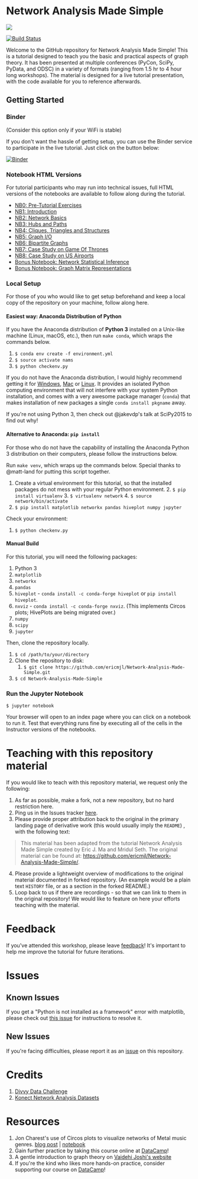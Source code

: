 # Network Analysis Made Simple

![](./images/custom-logo.png)


[![Build Status](https://travis-ci.org/ericmjl/Network-Analysis-Made-Simple.svg?branch=master)](https://travis-ci.org/ericmjl/Network-Analysis-Made-Simple)

Welcome to the GitHub repository for Network Analysis Made Simple! This is a tutorial designed to teach you the basic and practical aspects of graph theory. It has been presented at multiple conferences (PyCon, SciPy, PyData, and ODSC) in a variety of formats (ranging from 1.5 hr to 4 hour long workshops). The material is designed for a live tutorial presentation, with the code available for you to reference afterwards.

## Getting Started

### Binder

(Consider this option only if your WiFi is stable)

If you don't want the hassle of getting setup, you can use the Binder service to participate in the live tutorial. Just click on the button below:

[![Binder](https://mybinder.org/badge.svg)](https://mybinder.org/v2/gh/ericmjl/Network-Analysis-Made-Simple/master)


### Notebook HTML Versions

For tutorial participants who may run into technical issues, full HTML versions of the notebooks are available to follow along during the tutorial.

- [NB0: Pre-Tutorial Exercises](http://ericmjl.github.io/Network-Analysis-Made-Simple/0-pre-tutorial-exercises.html)
- [NB1: Introduction](http://ericmjl.github.io/Network-Analysis-Made-Simple/1-introduction.html)
- [NB2: Network Basics](http://ericmjl.github.io/Network-Analysis-Made-Simple/2-networkx-basics-instructor.html)
- [NB3: Hubs and Paths](http://ericmjl.github.io/Network-Analysis-Made-Simple/3-hubs-and-paths-instructor.html)
- [NB4: Cliques, Triangles and Structures](http://ericmjl.github.io/Network-Analysis-Made-Simple/4-cliques-triangles-structures-instructor.html)
- [NB5: Graph I/O](http://ericmjl.github.io/Network-Analysis-Made-Simple/5-graph-input-output-instructor.html)
- [NB6: Bipartite Graphs](http://ericmjl.github.io/Network-Analysis-Made-Simple/6-bipartite-graphs-instructor.html)
- [NB7: Case Study on Game Of Thrones](http://ericmjl.github.io/Network-Analysis-Made-Simple/7-game-of-thrones-case-study-instructor.html)
- [NB8: Case Study on US Airports](http://ericmjl.github.io/Network-Analysis-Made-Simple/8-US-airports-case-study-instructor.html)
- [Bonus Notebook: Network Statistical Inference](http://ericmjl.github.io/Network-Analysis-Made-Simple/bonus-1-network-statistical-inference-instructor.html)
- [Bonus Notebook: Graph Matrix Representations](http://ericmjl.github.io/Network-Analysis-Made-Simple/bonus-3-matrices-instructor.html)

### Local Setup

For those of you who would like to get setup beforehand and keep a local copy of the repository on your machine, follow along here.

#### Easiest way: Anaconda Distribution of Python

If you have the Anaconda distribution of **Python 3** installed on a Unix-like machine (Linux, macOS, etc.), then run `make conda`, which wraps the commands below.

1. `$ conda env create -f environment.yml`
1. `$ source activate nams`
1. `$ python checkenv.py`

If you do not have the Anaconda distribution, I would highly recommend getting it for [Windows][2], [Mac][3] or [Linux][4]. It provides an isolated Python computing environment that will not interfere with your system Python installation, and comes with a very awesome package manager (`conda`) that makes installation of new packages a single `conda install pkgname` away.

If you're not using Python 3, then check out @jakevdp's talk at SciPy2015 to find out why!

#### Alternative to Anaconda: `pip install`

For those who do not have the capability of installing the Anaconda Python 3 distribution on their computers, please follow the instructions below.

Run `make venv`, which wraps up the commands below. Special thanks to @matt-land for putting this script together.

1. Create a virtual environment for this tutorial, so that the installed packages do not mess with your regular Python environment.
    2. `$ pip install virtualenv`
    3. `$ virtualenv network`
    4. `$ source network/bin/activate`
5. `$ pip install matplotlib networkx pandas hiveplot numpy jupyter`

Check your environment:

1. `$ python checkenv.py`

#### Manual Build

For this tutorial, you will need the following packages:

1. Python 3
2. `matplotlib`
3. `networkx`
4. `pandas`
5. `hiveplot` - `conda install -c conda-forge hiveplot` or `pip install hiveplot`.
1. `nxviz` - `conda install -c conda-forge nxviz`.  (This implements Circos plots; HivePlots are being migrated over.)
6. `numpy`
7. `scipy`
8. `jupyter`

Then, clone the repository locally.

1. `$ cd /path/to/your/directory`
1. Clone the repository to disk:
    1. `$ git clone https://github.com/ericmjl/Network-Analysis-Made-Simple.git`
1. `$ cd Network-Analysis-Made-Simple`


### Run the Jupyter Notebook

    $ jupyter notebook

Your browser will open to an index page where you can click on a notebook to run it. Test that everything runs fine by executing all of the cells in the Instructor versions of the notebooks.

# Teaching with this repository material

If you would like to teach with this repository material, we request only the following:

1. As far as possible, make a fork, not a new repository, but no hard restriction here.
2. Ping us in the Issues tracker [here][1].
3. Please provide proper attribution back to the original in the primary landing page of derivative work (this would usually imply the `README`) , with the following text:

> This material has been adapted from the tutorial Network Analysis Made Simple created by Eric J. Ma and Mridul Seth. The original material can be found at: https://github.com/ericmjl/Network-Analysis-Made-Simple/.

4. Please provide a lightweight overview of modifications to the original material documented in forked repository. (An example would be a plain text `HISTORY` file, or as a section in the forked README.)
5. Loop back to us if there are recordings - so that we can link to them in the original repository! We would like to feature on here your efforts teaching with the material.

# Feedback

If you've attended this workshop, please leave [feedback][7]! It's important to help me improve the tutorial for future iterations.

# Issues

## Known Issues

If you get a "Python is not installed as a framework" error with matplotlib, please check out [this issue][8] for instructions to resolve it.

## New Issues

If you're facing difficulties, please report it as an [issue][1] on this repository.

# Credits

1. [Divvy Data Challenge](https://www.divvybikes.com/datachallenge)
1. [Konect Network Analysis Datasets](http://konect.uni-koblenz.de/networks/)

# Resources

1. Jon Charest's use of Circos plots to visualize networks of Metal music genres. [blog post][5] | [notebook][6]
1. Gain further practice by taking this course online at [DataCamp](http://www.datacamp.com/)!
1. A gentle introduction to graph theory on [Vaidehi Joshi's website](https://dev.to/vaidehijoshi/a-gentle-introduction-to-graph-theory)
1. If you're the kind who likes more hands-on practice, consider supporting our course on [DataCamp](https://www.datacamp.com)!

[1]: https://github.com/ericmjl/Network-Analysis-Made-Simple/issues
[2]: http://repo.continuum.io/archive/Anaconda3-4.0.0-Windows-x86_64.exe
[3]: http://repo.continuum.io/archive/Anaconda3-4.0.0-MacOSX-x86_64.pkg
[4]: http://repo.continuum.io/archive/Anaconda3-4.0.0-Linux-x86_64.sh
[5]: http://jonchar.net/2016/05/20/exploring-metal-subgenres-with-python.html
[6]: http://jonchar.net/notebooks/MA-Exploratory-Analysis#Enter-the-Circos-plot
[7]: https://ericma1.typeform.com/to/aCljQl
[8]: https://github.com/ericmjl/Network-Analysis-Made-Simple/issues/8
